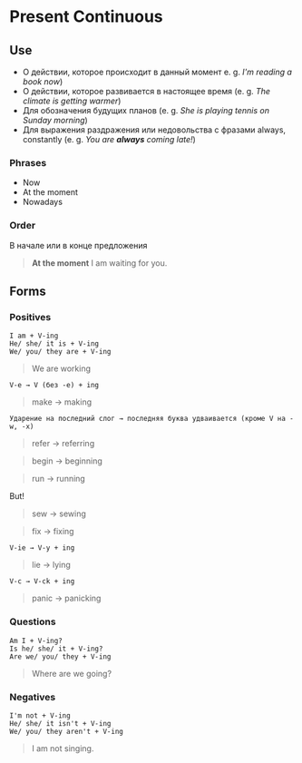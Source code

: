# Present Continuous 

## Use
* О действии, которое происходит в данный момент e. g. *I'm reading a book now*)
* О действии, которое развивается в настоящее время (e. g. *The climate is getting warmer*)
* Для обозначения будущих планов (e. g. *She is playing tennis on Sunday morning*)
* Для выражения раздражения или недовольства с фразами always, constantly (e. g. *You are __always__ coming late!*)


### Phrases
* Now
* At the moment
* Nowadays

### Order
В начале или в конце предложения
> **At the moment** I am waiting for you.

## Forms

### Positives

    I am + V-ing
    He/ she/ it is + V-ing
    We/ you/ they are + V-ing
> We are working


    V-e → V (без -e) + ing
> make → making

    Ударение на последний слог → последняя буква удваивается (кроме V на -w, -x)
> refer → referring

> begin → beginning

> run → running

But!
> sew → sewing

> fix → fixing

    V-ie → V-y + ing
> lie → lying

    V-c → V-ck + ing
> panic → panicking


### Questions
    Am I + V-ing?
    Is he/ she/ it + V-ing?
    Are we/ you/ they + V-ing
> Where are we going?

### Negatives
    I'm not + V-ing
    He/ she/ it isn't + V-ing
    We/ you/ they aren't + V-ing
> I am not singing.
